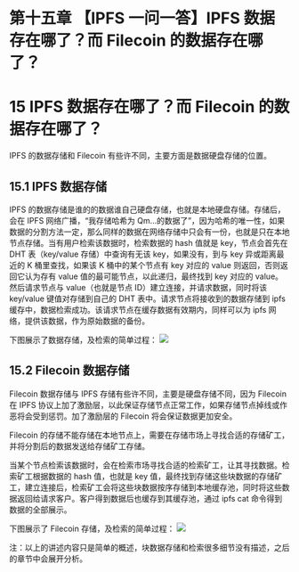 # 第十五章 【IPFS 一问一答】IPFS 数据存在哪了？而 Filecoin 的数据存在哪了？

# 15 IPFS 数据存在哪了？而 Filecoin 的数据存在哪了？

IPFS 的数据存储和 Filecoin 有些许不同，主要方面是数据硬盘存储的位置。

## 15.1 IPFS 数据存储

IPFS 的数据存储是谁的的数据谁自己硬盘存储，也就是本地硬盘存储。存储后，会在 IPFS 网络广播，“我存储哈希为 Qm...的数据了”，因为哈希的唯一性，如果数据的分割方法一定，那么同样的数据在网络存储中只会有一份，也就是只在本地节点存储。当有用户检索该数据时，检索数据的 hash 值就是 key，节点会首先在 DHT 表（key/value 存储）中查询有无该 key，如果没有，到与 key 异或距离最近的 K 桶里查找，如果该 K 桶中的某个节点有 key 对应的 value 则返回，否则返回它认为存有 value 值的最可能节点，以此递归，最终找到 key 对应的 value。然后请求节点与 value（也就是节点 ID）建立连接，并请求数据，同时将该 key/value 键值对存储到自己的 DHT 表中。请求节点将接收到的数据存储到 ipfs 缓存中，数据检索成功。该请求节点在缓存数据有效期内，同样可以为 ipfs 网络，提供该数据，作为原始数据的备份。

下图展示了数据存储，及检索的简单过程： ![](img/18a282ada39390816b0bf5734b3109b3.jpg)

## 15.2 Filecoin 数据存储

Filecoin 数据存储与 IPFS 存储有些许不同，主要是硬盘存储不同，因为 Filecoin 在 IPFS 协议上加了激励层，以此保证存储节点正常工作，如果存储节点掉线或作恶将会受到惩罚。加了激励层的 Filecoin 将会保证数据更加安全。

Filecoin 的存储不能存储在本地节点上，需要在存储市场上寻找合适的存储矿工，并将分割后的数据发送给存储矿工存储。

当某个节点检索该数据时，会在检索市场寻找合适的检索矿工，让其寻找数据。检索矿工根据数据的 hash 值，也就是 key 值，最终找到存储这些块数据的存储矿工，建立连接后，检索矿工会将这些块数据按序存储到本地缓存池，同时将这些数据返回给请求客户。客户得到数据后也缓存到其缓存池，通过 ipfs cat 命令得到数据的全部展示。

下图展示了 Filecoin 存储，及检索的简单过程： ![](img/73424890613e10b81ca61b6d34f5331c.jpg)

注：以上的讲述内容只是简单的概述，块数据存储和检索很多细节没有描述，之后的章节中会展开分析。